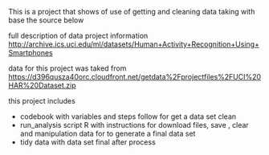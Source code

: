 This is a project that shows of use of getting and cleaning data taking with base the source below

full description of data project information
http://archive.ics.uci.edu/ml/datasets/Human+Activity+Recognition+Using+Smartphones

data for this project was taked from
https://d396qusza40orc.cloudfront.net/getdata%2Fprojectfiles%2FUCI%20HAR%20Dataset.zip 

this project includes

* codebook with variables and steps follow for get a data set clean
* run_analysis script R with instructions for download files, save , clear and manipulation 
  data for to generate a final data set
* tidy data with data set final after process